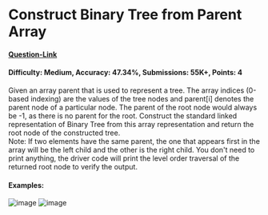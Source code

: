 # Construct Binary Tree from Parent Array
#### [Question-Link](https://www.geeksforgeeks.org/problems/construct-binary-tree-from-parent-array/1)
#### Difficulty: Medium, Accuracy: 47.34%, Submissions: 55K+, Points: 4
Given an array parent that is used to represent a tree. The array indices (0-based indexing) are the values of the tree nodes and parent[i] denotes the parent node of a particular node. The parent of the root node would always be -1, as there is no parent for the root. Construct the standard linked representation of Binary Tree from this array representation and return the root node of the constructed tree.
<br>
Note: If two elements have the same parent, the one that appears first in the array will be the left child and the other is the right child. You don't need to print anything, the driver code will print the level order traversal of the returned root node to verify the output.

#### Examples:
![image](https://github.com/user-attachments/assets/d40fe9d5-4616-4b69-8ae8-81b17252cde2)
![image](https://github.com/user-attachments/assets/2945a435-8e0e-459e-b5bd-5cb200be4fea)
